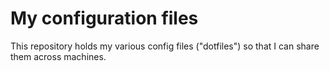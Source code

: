 # My configuration files

This repository holds my various config files ("dotfiles") so that
I can share them across machines.
